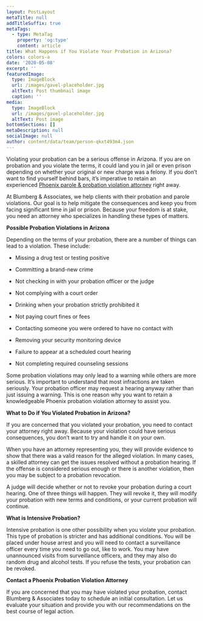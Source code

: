 ```yaml
---
layout: PostLayout
metaTitle: null
addTitleSuffix: true
metaTags:
  - type: MetaTag
    property: 'og:type'
    content: article
title: What Happens if You Violate Your Probation in Arizona?
colors: colors-a
date: '2020-05-08'
excerpt: ''
featuredImage:
  type: ImageBlock
  url: /images/gavel-placeholder.jpg
  altText: Post thumbnail image
  caption: ''
media:
  type: ImageBlock
  url: /images/gavel-placeholder.jpg
  altText: Post image
bottomSections: []
metaDescription: null
socialImage: null
author: content/data/team/person-qkxt493m4.json
---
```


Violating your probation can be a serious offense in Arizona. If you are on probation and you violate the terms, it could land you in jail or even prison depending on whether your original or new charge was a felony. If you don’t want to find yourself behind bars, it’s imperative to retain an experienced [Phoenix parole & probation violation attorney](https://azblumberglaw.com/phoenix-criminal-attorney/parole-probation-violations/) right away.

At Blumberg & Associates, we help clients with their probation and parole violations. Our goal is to help mitigate the consequences and keep you from facing significant time in jail or prison. Because your freedom is at stake, you need an attorney who specializes in handling these types of matters.

**Possible Probation Violations in Arizona**

Depending on the terms of your probation, there are a number of things can lead to a violation. These include:

- Missing a drug test or testing positive

- Committing a brand-new crime

- Not checking in with your probation officer or the judge

- Not complying with a court order

- Drinking when your probation strictly prohibited it

- Not paying court fines or fees

- Contacting someone you were ordered to have no contact with

- Removing your security monitoring device

- Failure to appear at a scheduled court hearing

- Not completing required counseling sessions

Some probation violations may only lead to a warning while others are more serious. It’s important to understand that most infractions are taken seriously. Your probation officer may request a hearing anyway rather than just issuing a warning. This is one reason why you want to retain a knowledgeable Phoenix probation violation attorney to assist you.

**What to Do if You Violated Probation in Arizona?**

If you are concerned that you violated your probation, you need to contact your attorney right away. Because your violation could have serious consequences, you don’t want to try and handle it on your own.

When you have an attorney representing you, they will provide evidence to show that there was a valid reason for the alleged violation. In many cases, a skilled attorney can get the issues resolved without a probation hearing. If the offense is considered serious enough or there is another violation, then you may be subject to a probation revocation.

A judge will decide whether or not to revoke your probation during a court hearing. One of three things will happen. They will revoke it, they will modify your probation with new terms and conditions, or your current probation will continue.

**What is Intensive Probation?**

Intensive probation is one other possibility when you violate your probation. This type of probation is stricter and has additional conditions. You will be placed under house arrest and you will need to contact a surveillance officer every time you need to go out, like to work. You may have unannounced visits from surveillance officers, and they may also do random drug and alcohol tests. If you refuse the tests, your probation can be revoked.

**Contact a Phoenix Probation Violation Attorney**

If you are concerned that you may have violated your probation, contact Blumberg & Associates today to schedule an initial consultation. Let us evaluate your situation and provide you with our recommendations on the best course of legal action.
